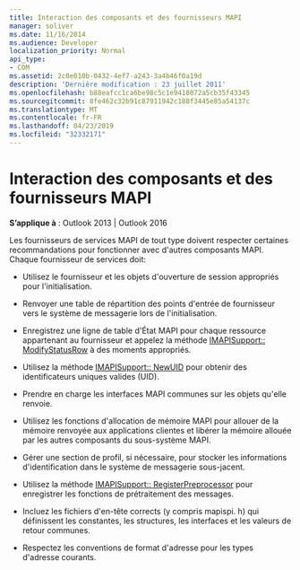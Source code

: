 ```yaml
---
title: Interaction des composants et des fournisseurs MAPI
manager: soliver
ms.date: 11/16/2014
ms.audience: Developer
localization_priority: Normal
api_type:
- COM
ms.assetid: 2c0e010b-0432-4ef7-a243-3a4b46f0a19d
description: 'Dernière modification : 23 juillet 2011'
ms.openlocfilehash: b88eafcc1ca6be98c5c1e9418072a5cb35f43345
ms.sourcegitcommit: 8fe462c32b91c87911942c188f3445e85a54137c
ms.translationtype: MT
ms.contentlocale: fr-FR
ms.lasthandoff: 04/23/2019
ms.locfileid: "32332171"
---
```

# <a name="interaction-of-mapi-providers-and-components"></a>Interaction des composants et des fournisseurs MAPI

  
  
**S’applique à** : Outlook 2013 | Outlook 2016 
  
Les fournisseurs de services MAPI de tout type doivent respecter certaines recommandations pour fonctionner avec d'autres composants MAPI. Chaque fournisseur de services doit:
  
- Utilisez le fournisseur et les objets d'ouverture de session appropriés pour l'initialisation.
    
- Renvoyer une table de répartition des points d'entrée de fournisseur vers le système de messagerie lors de l'initialisation.
    
- Enregistrez une ligne de table d'État MAPI pour chaque ressource appartenant au fournisseur et appelez la méthode [IMAPISupport:: ModifyStatusRow](imapisupport-modifystatusrow.md) à des moments appropriés. 
    
- Utilisez la méthode [IMAPISupport:: NewUID](imapisupport-newuid.md) pour obtenir des identificateurs uniques valides (UID). 
    
- Prendre en charge les interfaces MAPI communes sur les objets qu'elle renvoie.
    
- Utilisez les fonctions d'allocation de mémoire MAPI pour allouer de la mémoire renvoyée aux applications clientes et libérer la mémoire allouée par les autres composants du sous-système MAPI.
    
- Gérer une section de profil, si nécessaire, pour stocker les informations d'identification dans le système de messagerie sous-jacent.
    
- Utilisez la méthode [IMAPISupport:: RegisterPreprocessor](imapisupport-registerpreprocessor.md) pour enregistrer les fonctions de prétraitement des messages. 
    
- Incluez les fichiers d'en-tête corrects (y compris mapispi. h) qui définissent les constantes, les structures, les interfaces et les valeurs de retour communes.
    
- Respectez les conventions de format d'adresse pour les types d'adresse courants.
    

